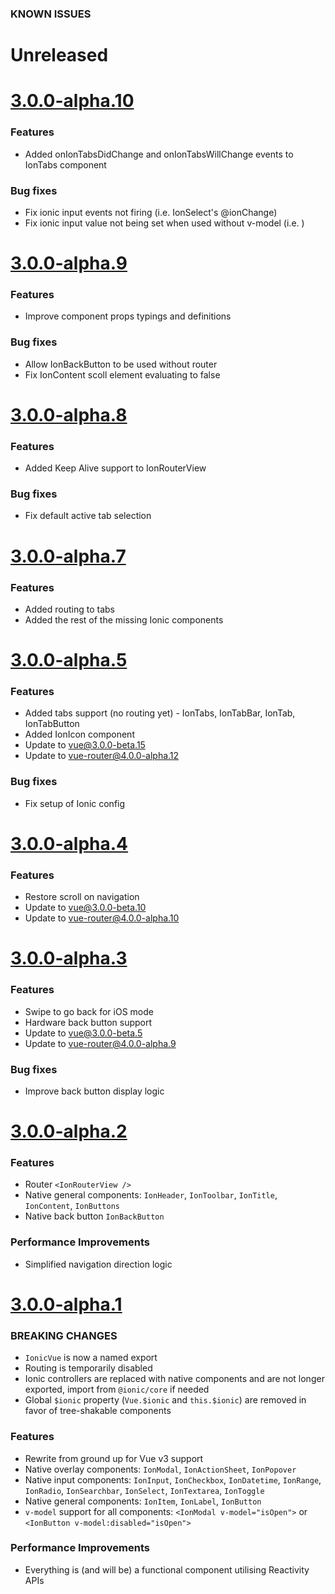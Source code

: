 ### KNOWN ISSUES

# Unreleased

# [3.0.0-alpha.10](https://github.com/ModusCreateOrg/ionic-vue/compare/v3.0.0-alpha.9...v3.0.0-alpha.10)

### Features
* Added onIonTabsDidChange and onIonTabsWillChange events to IonTabs component

### Bug fixes
* Fix ionic input events not firing (i.e. IonSelect's @ionChange)
* Fix ionic input value not being set when used without v-model (i.e. <IonInput value="foo" />)

# [3.0.0-alpha.9](https://github.com/ModusCreateOrg/ionic-vue/compare/v3.0.0-alpha.8...v3.0.0-alpha.9)

### Features
* Improve component props typings and definitions

### Bug fixes
* Allow IonBackButton to be used without router
* Fix IonContent scoll element evaluating to false

# [3.0.0-alpha.8](https://github.com/ModusCreateOrg/ionic-vue/compare/v3.0.0-alpha.7...v3.0.0-alpha.8)

### Features
* Added Keep Alive support to IonRouterView

### Bug fixes
* Fix default active tab selection

# [3.0.0-alpha.7](https://github.com/ModusCreateOrg/ionic-vue/compare/v3.0.0-alpha.6...v3.0.0-alpha.7)

### Features
* Added routing to tabs
* Added the rest of the missing Ionic components

# [3.0.0-alpha.5](https://github.com/ModusCreateOrg/ionic-vue/compare/v3.0.0-alpha.4...v3.0.0-alpha.5)

### Features
* Added tabs support (no routing yet) - IonTabs, IonTabBar, IonTab, IonTabButton
* Added IonIcon component
* Update to vue@3.0.0-beta.15
* Update to vue-router@4.0.0-alpha.12

### Bug fixes
* Fix setup of Ionic config

# [3.0.0-alpha.4](https://github.com/ModusCreateOrg/ionic-vue/compare/v3.0.0-alpha.3...v3.0.0-alpha.4)

### Features
* Restore scroll on navigation
* Update to vue@3.0.0-beta.10
* Update to vue-router@4.0.0-alpha.10


# [3.0.0-alpha.3](https://github.com/ModusCreateOrg/ionic-vue/compare/v3.0.0-alpha.2...v3.0.0-alpha.3)

### Features
* Swipe to go back for iOS mode
* Hardware back button support
* Update to vue@3.0.0-beta.5
* Update to vue-router@4.0.0-alpha.9

### Bug fixes
* Improve back button display logic

# [3.0.0-alpha.2](https://github.com/ModusCreateOrg/ionic-vue/compare/v3.0.0-alpha.1...v3.0.0-alpha.2)

### Features
* Router `<IonRouterView />`
* Native general components: `IonHeader`, `IonToolbar`, `IonTitle`, `IonContent`, `IonButtons`
* Native back button `IonBackButton`

### Performance Improvements
* Simplified navigation direction logic


# [3.0.0-alpha.1](https://github.com/ModusCreateOrg/ionic-vue/compare/v1.3.6...v3.0.0-alpha.1)

### BREAKING CHANGES
* `IonicVue` is now a named export
* Routing is temporarily disabled
* Ionic controllers are replaced with native components and are not longer exported, import from `@ionic/core` if needed
* Global `$ionic` property (`Vue.$ionic` and `this.$ionic`) are removed in favor of tree-shakable components

### Features
* Rewrite from ground up for Vue v3 support
* Native overlay components: `IonModal`, `IonActionSheet`, `IonPopover`
* Native input components: `IonInput`, `IonCheckbox`, `IonDatetime`, `IonRange`, `IonRadio`, `IonSearchbar`, `IonSelect`, `IonTextarea`, `IonToggle`
* Native general components: `IonItem`, `IonLabel`, `IonButton`
* `v-model` support for all components: `<IonModal v-model="isOpen">` or `<IonButton v-model:disabled="isOpen">`

### Performance Improvements
* Everything is (and will be) a functional component utilising Reactivity APIs
